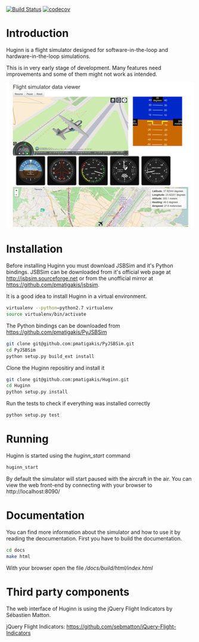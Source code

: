 [![Build Status](https://travis-ci.org/pmatigakis/Huginn.svg?branch=master)](https://travis-ci.org/pmatigakis/Huginn)
[![codecov](https://codecov.io/gh/pmatigakis/Huginn/branch/master/graph/badge.svg)](https://codecov.io/gh/pmatigakis/Huginn)

Introduction
============
Huginn is a flight simulator designed for software-in-the-loop and
hardware-in-the-loop simulations.

This is in very early stage of development. Many features need improvements and
some of them might not work as intended.

![Huginn flight simulator](/docs/images/huginn.png?raw=true "Huginn flight simulator")

Installation
============
Before installing Huginn you must download JSBSim and it's Python bindings.
JSBSim can be downloaded from it's official web page at http://jsbsim.sourceforge.net
or from the unofficial mirror at https://github.com/pmatigakis/jsbsim.

It is a good idea to install Huginn in a virtual environment.

```bash
virtualenv --python=python2.7 virtualenv
source virtualenv/bin/activate
```

The Python bindings can be downloaded from https://github.com/pmatigakis/PyJSBSim

```bash
git clone git@github.com:pmatigakis/PyJSBSim.git
cd PyJSBSim
python setup.py build_ext install    
```

Clone the Huginn repositiry and install it

```bash
git clone git@github.com:pmatigakis/Huginn.git
cd Huginn
python setup.py install
```

Run the tests to check if everything was installed correctly

```bash
python setup.py test
```

Running
=======
Huginn is started using the *huginn_start* command

```bash
huginn_start
```

By default the simulator will start paused with the aircraft in the air. You can
view the web front-end by connecting with your browser to http://localhost:8090/

Documentation
=============
You can find more information about the simulator and how to use it by reading
the deocumentation. First you have to build the documentation.

```bash
cd docs
make html
```

With your browser open the file */docs/build/html/index.html*

Third party components
======================
The web interface of Huginn is using the jQuery Flight Indicators by Sébastien Matton.

jQuery Flight Indicators: https://github.com/sebmatton/jQuery-Flight-Indicators  

